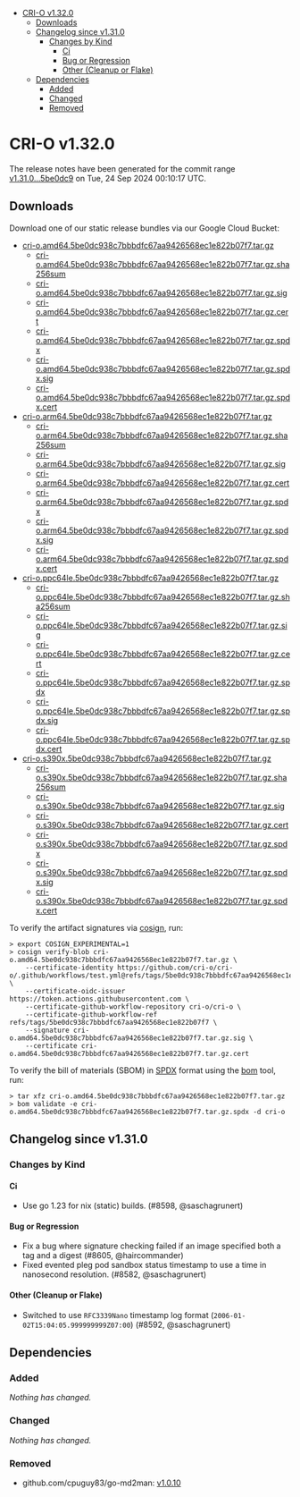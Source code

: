 - [CRI-O v1.32.0](#cri-o-v1320)
  - [Downloads](#downloads)
  - [Changelog since v1.31.0](#changelog-since-v1310)
    - [Changes by Kind](#changes-by-kind)
      - [Ci](#ci)
      - [Bug or Regression](#bug-or-regression)
      - [Other (Cleanup or Flake)](#other-cleanup-or-flake)
  - [Dependencies](#dependencies)
    - [Added](#added)
    - [Changed](#changed)
    - [Removed](#removed)

# CRI-O v1.32.0

The release notes have been generated for the commit range
[v1.31.0...5be0dc9](https://github.com/cri-o/cri-o/compare/v1.31.0...v1.32.0) on Tue, 24 Sep 2024 00:10:17 UTC.

## Downloads

Download one of our static release bundles via our Google Cloud Bucket:

- [cri-o.amd64.5be0dc938c7bbbdfc67aa9426568ec1e822b07f7.tar.gz](https://storage.googleapis.com/cri-o/artifacts/cri-o.amd64.5be0dc938c7bbbdfc67aa9426568ec1e822b07f7.tar.gz)
  - [cri-o.amd64.5be0dc938c7bbbdfc67aa9426568ec1e822b07f7.tar.gz.sha256sum](https://storage.googleapis.com/cri-o/artifacts/cri-o.amd64.5be0dc938c7bbbdfc67aa9426568ec1e822b07f7.tar.gz.sha256sum)
  - [cri-o.amd64.5be0dc938c7bbbdfc67aa9426568ec1e822b07f7.tar.gz.sig](https://storage.googleapis.com/cri-o/artifacts/cri-o.amd64.5be0dc938c7bbbdfc67aa9426568ec1e822b07f7.tar.gz.sig)
  - [cri-o.amd64.5be0dc938c7bbbdfc67aa9426568ec1e822b07f7.tar.gz.cert](https://storage.googleapis.com/cri-o/artifacts/cri-o.amd64.5be0dc938c7bbbdfc67aa9426568ec1e822b07f7.tar.gz.cert)
  - [cri-o.amd64.5be0dc938c7bbbdfc67aa9426568ec1e822b07f7.tar.gz.spdx](https://storage.googleapis.com/cri-o/artifacts/cri-o.amd64.5be0dc938c7bbbdfc67aa9426568ec1e822b07f7.tar.gz.spdx)
  - [cri-o.amd64.5be0dc938c7bbbdfc67aa9426568ec1e822b07f7.tar.gz.spdx.sig](https://storage.googleapis.com/cri-o/artifacts/cri-o.amd64.5be0dc938c7bbbdfc67aa9426568ec1e822b07f7.tar.gz.spdx.sig)
  - [cri-o.amd64.5be0dc938c7bbbdfc67aa9426568ec1e822b07f7.tar.gz.spdx.cert](https://storage.googleapis.com/cri-o/artifacts/cri-o.amd64.5be0dc938c7bbbdfc67aa9426568ec1e822b07f7.tar.gz.spdx.cert)
- [cri-o.arm64.5be0dc938c7bbbdfc67aa9426568ec1e822b07f7.tar.gz](https://storage.googleapis.com/cri-o/artifacts/cri-o.arm64.5be0dc938c7bbbdfc67aa9426568ec1e822b07f7.tar.gz)
  - [cri-o.arm64.5be0dc938c7bbbdfc67aa9426568ec1e822b07f7.tar.gz.sha256sum](https://storage.googleapis.com/cri-o/artifacts/cri-o.arm64.5be0dc938c7bbbdfc67aa9426568ec1e822b07f7.tar.gz.sha256sum)
  - [cri-o.arm64.5be0dc938c7bbbdfc67aa9426568ec1e822b07f7.tar.gz.sig](https://storage.googleapis.com/cri-o/artifacts/cri-o.arm64.5be0dc938c7bbbdfc67aa9426568ec1e822b07f7.tar.gz.sig)
  - [cri-o.arm64.5be0dc938c7bbbdfc67aa9426568ec1e822b07f7.tar.gz.cert](https://storage.googleapis.com/cri-o/artifacts/cri-o.arm64.5be0dc938c7bbbdfc67aa9426568ec1e822b07f7.tar.gz.cert)
  - [cri-o.arm64.5be0dc938c7bbbdfc67aa9426568ec1e822b07f7.tar.gz.spdx](https://storage.googleapis.com/cri-o/artifacts/cri-o.arm64.5be0dc938c7bbbdfc67aa9426568ec1e822b07f7.tar.gz.spdx)
  - [cri-o.arm64.5be0dc938c7bbbdfc67aa9426568ec1e822b07f7.tar.gz.spdx.sig](https://storage.googleapis.com/cri-o/artifacts/cri-o.arm64.5be0dc938c7bbbdfc67aa9426568ec1e822b07f7.tar.gz.spdx.sig)
  - [cri-o.arm64.5be0dc938c7bbbdfc67aa9426568ec1e822b07f7.tar.gz.spdx.cert](https://storage.googleapis.com/cri-o/artifacts/cri-o.arm64.5be0dc938c7bbbdfc67aa9426568ec1e822b07f7.tar.gz.spdx.cert)
- [cri-o.ppc64le.5be0dc938c7bbbdfc67aa9426568ec1e822b07f7.tar.gz](https://storage.googleapis.com/cri-o/artifacts/cri-o.ppc64le.5be0dc938c7bbbdfc67aa9426568ec1e822b07f7.tar.gz)
  - [cri-o.ppc64le.5be0dc938c7bbbdfc67aa9426568ec1e822b07f7.tar.gz.sha256sum](https://storage.googleapis.com/cri-o/artifacts/cri-o.ppc64le.5be0dc938c7bbbdfc67aa9426568ec1e822b07f7.tar.gz.sha256sum)
  - [cri-o.ppc64le.5be0dc938c7bbbdfc67aa9426568ec1e822b07f7.tar.gz.sig](https://storage.googleapis.com/cri-o/artifacts/cri-o.ppc64le.5be0dc938c7bbbdfc67aa9426568ec1e822b07f7.tar.gz.sig)
  - [cri-o.ppc64le.5be0dc938c7bbbdfc67aa9426568ec1e822b07f7.tar.gz.cert](https://storage.googleapis.com/cri-o/artifacts/cri-o.ppc64le.5be0dc938c7bbbdfc67aa9426568ec1e822b07f7.tar.gz.cert)
  - [cri-o.ppc64le.5be0dc938c7bbbdfc67aa9426568ec1e822b07f7.tar.gz.spdx](https://storage.googleapis.com/cri-o/artifacts/cri-o.ppc64le.5be0dc938c7bbbdfc67aa9426568ec1e822b07f7.tar.gz.spdx)
  - [cri-o.ppc64le.5be0dc938c7bbbdfc67aa9426568ec1e822b07f7.tar.gz.spdx.sig](https://storage.googleapis.com/cri-o/artifacts/cri-o.ppc64le.5be0dc938c7bbbdfc67aa9426568ec1e822b07f7.tar.gz.spdx.sig)
  - [cri-o.ppc64le.5be0dc938c7bbbdfc67aa9426568ec1e822b07f7.tar.gz.spdx.cert](https://storage.googleapis.com/cri-o/artifacts/cri-o.ppc64le.5be0dc938c7bbbdfc67aa9426568ec1e822b07f7.tar.gz.spdx.cert)
- [cri-o.s390x.5be0dc938c7bbbdfc67aa9426568ec1e822b07f7.tar.gz](https://storage.googleapis.com/cri-o/artifacts/cri-o.s390x.5be0dc938c7bbbdfc67aa9426568ec1e822b07f7.tar.gz)
  - [cri-o.s390x.5be0dc938c7bbbdfc67aa9426568ec1e822b07f7.tar.gz.sha256sum](https://storage.googleapis.com/cri-o/artifacts/cri-o.s390x.5be0dc938c7bbbdfc67aa9426568ec1e822b07f7.tar.gz.sha256sum)
  - [cri-o.s390x.5be0dc938c7bbbdfc67aa9426568ec1e822b07f7.tar.gz.sig](https://storage.googleapis.com/cri-o/artifacts/cri-o.s390x.5be0dc938c7bbbdfc67aa9426568ec1e822b07f7.tar.gz.sig)
  - [cri-o.s390x.5be0dc938c7bbbdfc67aa9426568ec1e822b07f7.tar.gz.cert](https://storage.googleapis.com/cri-o/artifacts/cri-o.s390x.5be0dc938c7bbbdfc67aa9426568ec1e822b07f7.tar.gz.cert)
  - [cri-o.s390x.5be0dc938c7bbbdfc67aa9426568ec1e822b07f7.tar.gz.spdx](https://storage.googleapis.com/cri-o/artifacts/cri-o.s390x.5be0dc938c7bbbdfc67aa9426568ec1e822b07f7.tar.gz.spdx)
  - [cri-o.s390x.5be0dc938c7bbbdfc67aa9426568ec1e822b07f7.tar.gz.spdx.sig](https://storage.googleapis.com/cri-o/artifacts/cri-o.s390x.5be0dc938c7bbbdfc67aa9426568ec1e822b07f7.tar.gz.spdx.sig)
  - [cri-o.s390x.5be0dc938c7bbbdfc67aa9426568ec1e822b07f7.tar.gz.spdx.cert](https://storage.googleapis.com/cri-o/artifacts/cri-o.s390x.5be0dc938c7bbbdfc67aa9426568ec1e822b07f7.tar.gz.spdx.cert)

To verify the artifact signatures via [cosign](https://github.com/sigstore/cosign), run:

```console
> export COSIGN_EXPERIMENTAL=1
> cosign verify-blob cri-o.amd64.5be0dc938c7bbbdfc67aa9426568ec1e822b07f7.tar.gz \
    --certificate-identity https://github.com/cri-o/cri-o/.github/workflows/test.yml@refs/tags/5be0dc938c7bbbdfc67aa9426568ec1e822b07f7 \
    --certificate-oidc-issuer https://token.actions.githubusercontent.com \
    --certificate-github-workflow-repository cri-o/cri-o \
    --certificate-github-workflow-ref refs/tags/5be0dc938c7bbbdfc67aa9426568ec1e822b07f7 \
    --signature cri-o.amd64.5be0dc938c7bbbdfc67aa9426568ec1e822b07f7.tar.gz.sig \
    --certificate cri-o.amd64.5be0dc938c7bbbdfc67aa9426568ec1e822b07f7.tar.gz.cert
```

To verify the bill of materials (SBOM) in [SPDX](https://spdx.org) format using the [bom](https://sigs.k8s.io/bom) tool, run:

```console
> tar xfz cri-o.amd64.5be0dc938c7bbbdfc67aa9426568ec1e822b07f7.tar.gz
> bom validate -e cri-o.amd64.5be0dc938c7bbbdfc67aa9426568ec1e822b07f7.tar.gz.spdx -d cri-o
```

## Changelog since v1.31.0

### Changes by Kind

#### Ci
 - Use go 1.23 for nix (static) builds. (#8598, @saschagrunert)

#### Bug or Regression
 - Fix a bug where signature checking failed if an image specified both a tag and a digest (#8605, @haircommander)
 - Fixed evented pleg pod sandbox status timestamp to use a time in nanosecond resolution. (#8582, @saschagrunert)

#### Other (Cleanup or Flake)
 - Switched to use `RFC3339Nano` timestamp log format (`2006-01-02T15:04:05.999999999Z07:00`) (#8592, @saschagrunert)

## Dependencies

### Added
_Nothing has changed._

### Changed
_Nothing has changed._

### Removed
- github.com/cpuguy83/go-md2man: [v1.0.10](https://github.com/cpuguy83/go-md2man/tree/v1.0.10)
